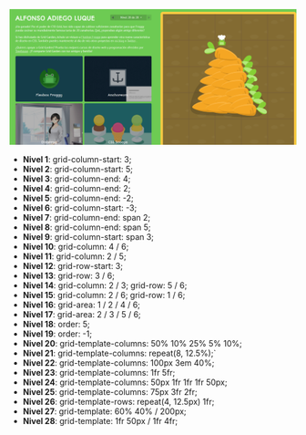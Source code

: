 ![alt](Captura%20de%20pantalla%202024-11-20%20083204.png)

- **Nivel 1**: grid-column-start: 3;
- **Nivel 2**: grid-column-start: 5;
- **Nivel 3**: grid-column-end: 4;
- **Nivel 4**: grid-column-end: 2;
- **Nivel 5**: grid-column-end: -2;
- **Nivel 6**: grid-column-start: -3;
- **Nivel 7**: grid-column-end: span 2;
- **Nivel 8**: grid-column-end: span 5;
- **Nivel 9**: grid-column-start: span 3;
- **Nivel 10**: grid-column: 4 / 6;
- **Nivel 11**: grid-column: 2 / 5;
- **Nivel 12**: grid-row-start: 3;
- **Nivel 13**: grid-row: 3 / 6;
- **Nivel 14**: grid-column: 2 / 3; grid-row: 5 / 6;
- **Nivel 15**: grid-column: 2 / 6; grid-row: 1 / 6;
- **Nivel 16**: grid-area: 1 / 2 / 4 / 6;
- **Nivel 17**: grid-area: 2 / 3 / 5 / 6;
- **Nivel 18**: order: 5;
- **Nivel 19**: order: -1;
- **Nivel 20**: grid-template-columns: 50% 10% 25% 5% 10%;
- **Nivel 21**: grid-template-columns: repeat(8, 12.5%);`
- **Nivel 22**: grid-template-columns: 100px 3em 40%;
- **Nivel 23**: grid-template-columns: 1fr 5fr;
- **Nivel 24**: grid-template-columns: 50px 1fr 1fr 1fr 50px;
- **Nivel 25**: grid-template-columns: 75px 3fr 2fr;
- **Nivel 26**: grid-template-rows: repeat(4, 12.5px) 1fr;
- **Nivel 27**: grid-template: 60% 40% / 200px;
- **Nivel 28**: grid-template: 1fr 50px / 1fr 4fr;
